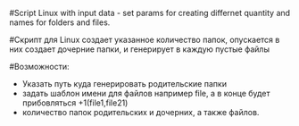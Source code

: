 #Script Linux with input data - set  params for creating differnet quantity and names for folders and files.

#Скрипт для Linux создает указанное количество папок, опускается в них создает дочерние папки, и генерирует в каждую пустые файлы

#Возможности: 
- Указать путь куда генерировать родительские папки
- задать шаблон имени для файлов например file, а в конце будет прибовляться +1(file1,file21)
- количество папок родительских и дочерних, а также файлов.
